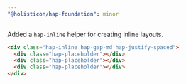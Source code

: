 ```yaml
---
"@holisticon/hap-foundation": minor
---
```


Added a `hap-inline` helper for creating inline layouts.

```html
<div class="hap-inline hap-gap-md hap-justify-spaced">
  <div class="hap-placeholder"></div>
  <div class="hap-placeholder"></div>
  <div class="hap-placeholder"></div>
</div>
```
